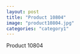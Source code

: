 ```yaml
---
layout: post
title: "Product 10804"
image: "product10804.jpg"
categories: "category1"
---
```

Product 10804
